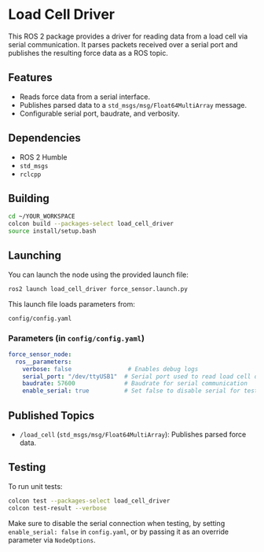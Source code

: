# Load Cell Driver

This ROS 2 package provides a driver for reading data from a load cell via serial communication. It parses packets received over a serial port and publishes the resulting force data as a ROS topic.

## Features

- Reads force data from a serial interface.
- Publishes parsed data to a `std_msgs/msg/Float64MultiArray` message.
- Configurable serial port, baudrate, and verbosity.

## Dependencies

- ROS 2 Humble
- `std_msgs`
- `rclcpp`

## Building

```bash
cd ~/YOUR_WORKSPACE
colcon build --packages-select load_cell_driver
source install/setup.bash
```

## Launching

You can launch the node using the provided launch file:

```bash
ros2 launch load_cell_driver force_sensor.launch.py
```

This launch file loads parameters from:

```
config/config.yaml
```

### Parameters (in `config/config.yaml`)

```yaml
force_sensor_node:
  ros__parameters:
    verbose: false                # Enables debug logs
    serial_port: "/dev/ttyUSB1"  # Serial port used to read load cell data
    baudrate: 57600              # Baudrate for serial communication
    enable_serial: true          # Set false to disable serial for testing
```

## Published Topics

- `/load_cell` (`std_msgs/msg/Float64MultiArray`): Publishes parsed force data.

## Testing

To run unit tests:

```bash
colcon test --packages-select load_cell_driver
colcon test-result --verbose
```

Make sure to disable the serial connection when testing, by setting `enable_serial: false` in `config.yaml`, or by passing it as an override parameter via `NodeOptions`.
